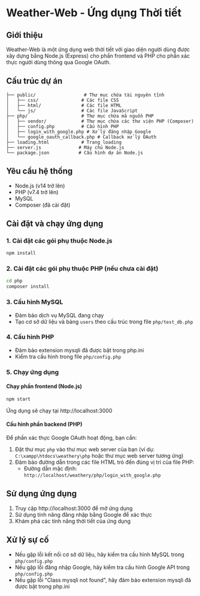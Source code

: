 # Weather-Web - Ứng dụng Thời tiết

## Giới thiệu

Weather-Web là một ứng dụng web thời tiết với giao diện người dùng được xây dựng bằng Node.js (Express) cho phần frontend và PHP cho phần xác thực người dùng thông qua Google OAuth.

## Cấu trúc dự án

```
├── public/                  # Thư mục chứa tài nguyên tĩnh
│   ├── css/                # Các file CSS
│   ├── html/               # Các file HTML
│   └── js/                 # Các file JavaScript
├── php/                    # Thư mục chứa mã nguồn PHP
│   ├── vendor/             # Thư mục chứa các thư viện PHP (Composer)
│   ├── config.php          # Cấu hình PHP
│   ├── login_with_google.php # Xử lý đăng nhập Google
│   └── google_oauth_callback.php # Callback xử lý OAuth
├── loading.html            # Trang loading
├── server.js              # Máy chủ Node.js
└── package.json           # Cấu hình dự án Node.js
```

## Yêu cầu hệ thống

- Node.js (v14 trở lên)
- PHP (v7.4 trở lên)
- MySQL
- Composer (đã cài đặt)

## Cài đặt và chạy ứng dụng

### 1. Cài đặt các gói phụ thuộc Node.js

```bash
npm install
```

### 2. Cài đặt các gói phụ thuộc PHP (nếu chưa cài đặt)

```bash
cd php
composer install
```

### 3. Cấu hình MySQL

- Đảm bảo dịch vụ MySQL đang chạy
- Tạo cơ sở dữ liệu và bảng `users` theo cấu trúc trong file `php/test_db.php`

### 4. Cấu hình PHP

- Đảm bảo extension mysqli đã được bật trong php.ini
- Kiểm tra cấu hình trong file `php/config.php`

### 5. Chạy ứng dụng

#### Chạy phần frontend (Node.js)

```bash
npm start
```

Ứng dụng sẽ chạy tại http://localhost:3000

#### Cấu hình phần backend (PHP)

Để phần xác thực Google OAuth hoạt động, bạn cần:

1. Đặt thư mục `php` vào thư mục web server của bạn (ví dụ: `C:\xampp\htdocs\weathery\php` hoặc thư mục web server tương ứng)
2. Đảm bảo đường dẫn trong các file HTML trỏ đến đúng vị trí của file PHP:
   - Đường dẫn mặc định: `http://localhost/weathery/php/login_with_google.php`

## Sử dụng ứng dụng

1. Truy cập http://localhost:3000 để mở ứng dụng
2. Sử dụng tính năng đăng nhập bằng Google để xác thực
3. Khám phá các tính năng thời tiết của ứng dụng

## Xử lý sự cố

- Nếu gặp lỗi kết nối cơ sở dữ liệu, hãy kiểm tra cấu hình MySQL trong `php/config.php`
- Nếu gặp lỗi đăng nhập Google, hãy kiểm tra cấu hình Google API trong `php/config.php`
- Nếu gặp lỗi "Class mysqli not found", hãy đảm bảo extension mysqli đã được bật trong php.ini